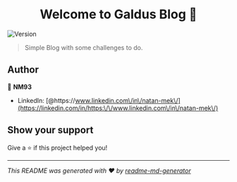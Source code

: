 <h1 align="center">Welcome to Galdus Blog 👋</h1>
<p>
  <img alt="Version" src="https://img.shields.io/badge/version-1.0-blue.svg?cacheSeconds=2592000" />
</p>

> Simple Blog with some challenges to do.

## Author

👤 **NM93**

* LinkedIn: [@https:\/\/www.linkedin.com\/in\/natan-mek\/](https://linkedin.com/in/https:\/\/www.linkedin.com\/in\/natan-mek\/)

## Show your support

Give a ⭐️ if this project helped you!

***
_This README was generated with ❤️ by [readme-md-generator](https://github.com/kefranabg/readme-md-generator)_